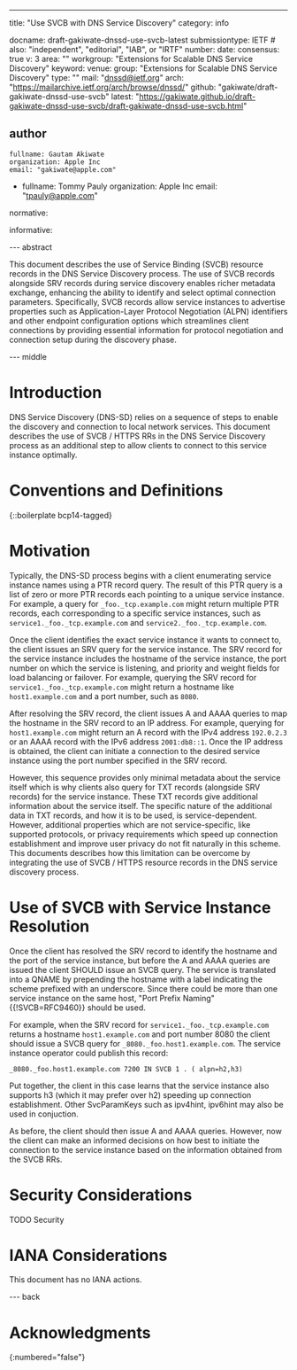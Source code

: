 ---
title: "Use SVCB with DNS Service Discovery"
category: info

docname: draft-gakiwate-dnssd-use-svcb-latest
submissiontype: IETF  # also: "independent", "editorial", "IAB", or "IRTF"
number:
date:
consensus: true
v: 3
area: ""
workgroup: "Extensions for Scalable DNS Service Discovery"
keyword:
venue:
  group: "Extensions for Scalable DNS Service Discovery"
  type: ""
  mail: "dnssd@ietf.org"
  arch: "https://mailarchive.ietf.org/arch/browse/dnssd/"
  github: "gakiwate/draft-gakiwate-dnssd-use-svcb"
  latest: "https://gakiwate.github.io/draft-gakiwate-dnssd-use-svcb/draft-gakiwate-dnssd-use-svcb.html"

author
 -
    fullname: Gautam Akiwate
    organization: Apple Inc
    email: "gakiwate@apple.com"
 -
    fullname: Tommy Pauly
    organization: Apple Inc
    email: "tpauly@apple.com"

normative:

informative:

--- abstract

This document describes the use of Service Binding (SVCB) resource records in
the DNS Service Discovery process. The use of SVCB records alongside SRV records
during service discovery enables richer metadata exchange, enhancing the ability
to identify and select optimal connection parameters.  Specifically, SVCB
records allow service instances to advertise properties such as
Application-Layer Protocol Negotiation (ALPN) identifiers and other endpoint
configuration options which streamlines client connections by providing
essential information for protocol negotiation and connection setup during the
discovery phase.

--- middle

# Introduction

DNS Service Discovery (DNS-SD) relies on a sequence of steps to enable the
discovery and connection to local network services.  This document describes the
use of SVCB / HTTPS RRs in the DNS Service Discovery process as an additional
step to allow clients to connect to this service instance optimally.

# Conventions and Definitions

{::boilerplate bcp14-tagged}

# Motivation

Typically, the DNS-SD process begins with a client enumerating service instance
names using a PTR record query. The result of this PTR query is a list of zero
or more PTR records each pointing to a unique service instance. For example, a
query for `_foo._tcp.example.com` might return multiple PTR records, each
corresponding to a specific service instances, such as
`service1._foo._tcp.example.com` and `service2._foo._tcp.example.com`.

Once the client identifies the exact service instance it wants to connect to,
the client issues an SRV query for the service instance. The SRV record for the
service instance includes the hostname of the service instance, the port number
on which the service is listening, and priority and weight fields for load
balancing or failover. For example, querying the SRV record for
`service1._foo._tcp.example.com` might return a hostname like `host1.example.com`
and a port number, such as `8080`.

After resolving the SRV record, the client issues A and AAAA queries to map the
hostname in the SRV record to an IP address. For example, querying for
`host1.example.com` might return an A record with the IPv4 address `192.0.2.3` or an
AAAA record with the IPv6 address `2001:db8::1`. Once the IP address is obtained,
the client can initiate a connection to the desired service instance using the
port number specified in the SRV record.

However, this sequence provides only minimal metadata about the service itself
which is why clients also query for TXT records (alongside SRV records) for the
service instance. These TXT records give additional information about the
service itself. The specific nature of the additional data in TXT records, and
how it is to be used, is service-dependent. However, additional properties which
are not service-specific, like supported protocols, or privacy requirements
which speed up connection establishment and improve user privacy do not fit
naturally in this scheme. This documents describes how this limitation can be
overcome by integrating the use of SVCB / HTTPS resource records in the DNS
service discovery process.

# Use of SVCB with Service Instance Resolution

Once the client has resolved the SRV record to identify the hostname and the port
of the service instance, but before the A and AAAA queries are issued the client
SHOULD issue an SVCB query. The service is translated into a QNAME by prepending
the hostname with a label indicating the scheme prefixed with an underscore.
Since there could be more than one service instance on the same host, "Port
Prefix Naming" {{!SVCB=RFC9460}} should be used.

For example, when the SRV record for `service1._foo._tcp.example.com` returns a
hostname `host1.example.com` and port number 8080 the client should issue a SVCB
query for `_8080._foo.host1.example.com`. The service instance operator could
publish this record:

```
_8080._foo.host1.example.com 7200 IN SVCB 1 . ( alpn=h2,h3)
```

Put together, the client in this case learns that the service instance also
supports h3 (which it may prefer over h2) speeding up connection establishment.
Other SvcParamKeys such as ipv4hint, ipv6hint may also be used in conjuction.

As before, the client should then issue A and AAAA queries. However, now the
client can make an informed decisions on how best to initiate the connection to
the service instance based on the information obtained from the SVCB RRs.

# Security Considerations

TODO Security

# IANA Considerations

This document has no IANA actions.

--- back

# Acknowledgments

{:numbered="false"}
